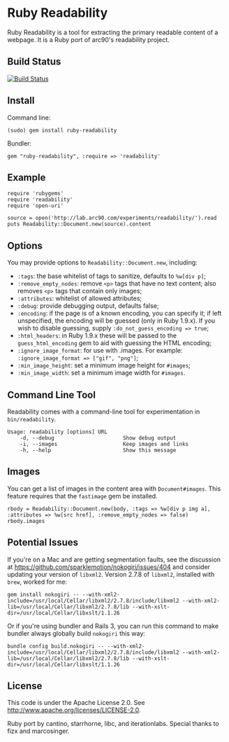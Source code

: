 Ruby Readability
================

Ruby Readability is a tool for extracting the primary readable content of a
webpage. It is a Ruby port of arc90's readability project.

Build Status
------------

[![Build Status](https://travis-ci.org/cantino/ruby-readability.png)](https://travis-ci.org/cantino/ruby-readability)

Install
-------

Command line:

    (sudo) gem install ruby-readability

Bundler:

    gem "ruby-readability", :require => 'readability'


Example
-------

    require 'rubygems'
    require 'readability'
    require 'open-uri'

    source = open('http://lab.arc90.com/experiments/readability/').read
    puts Readability::Document.new(source).content


Options
-------

You may provide options to `Readability::Document.new`, including:

* `:tags`: the base whitelist of tags to sanitize, defaults to `%w[div p]`;
* `:remove_empty_nodes`: remove `<p>` tags that have no text content; also
  removes `<p>` tags that contain only images;
* `:attributes`: whitelist of allowed attributes;
* `:debug`: provide debugging output, defaults false;
* `:encoding`: if the page is of a known encoding, you can specify it; if left
   unspecified, the encoding will be guessed (only in Ruby 1.9.x). If you wish
   to disable guessing, supply `:do_not_guess_encoding => true`;
* `:html_headers`: in Ruby 1.9.x these will be passed to the
   `guess_html_encoding` gem to aid with guessing the HTML encoding;
* `:ignore_image_format`: for use with .images.  For example:
  `:ignore_image_format => ["gif", "png"]`;
* `:min_image_height`: set a minimum image height for `#images`;
* `:min_image_width`: set a minimum image width for `#images`.


Command Line Tool
-----------------

Readability comes with a command-line tool for experimentation in
`bin/readability`.

    Usage: readability [options] URL
        -d, --debug                      Show debug output
        -i, --images                     Keep images and links
        -h, --help                       Show this message


Images
------

You can get a list of images in the content area with `Document#images`. This
feature requires that the `fastimage` gem be installed.

    rbody = Readability::Document.new(body, :tags => %w[div p img a], :attributes => %w[src href], :remove_empty_nodes => false)
    rbody.images


Potential Issues
----------------

If you're on a Mac and are getting segmentation faults, see the discussion at
<https://github.com/sparklemotion/nokogiri/issues/404> and consider updating
your version of `libxml2`. Version 2.7.8 of `libxml2`, installed with `brew`,
worked for me:

    gem install nokogiri -- --with-xml2-include=/usr/local/Cellar/libxml2/2.7.8/include/libxml2 --with-xml2-lib=/usr/local/Cellar/libxml2/2.7.8/lib --with-xslt-dir=/usr/local/Cellar/libxslt/1.1.26

Or if you're using bundler and Rails 3, you can run this command to make
bundler always globally build `nokogiri` this way:

    bundle config build.nokogiri -- --with-xml2-include=/usr/local/Cellar/libxml2/2.7.8/include/libxml2 --with-xml2-lib=/usr/local/Cellar/libxml2/2.7.8/lib --with-xslt-dir=/usr/local/Cellar/libxslt/1.1.26


License
-------

This code is under the Apache License 2.0. See <http://www.apache.org/licenses/LICENSE-2.0>.

Ruby port by cantino, starrhorne, libc, and iterationlabs. Special thanks to fizx and marcosinger.
